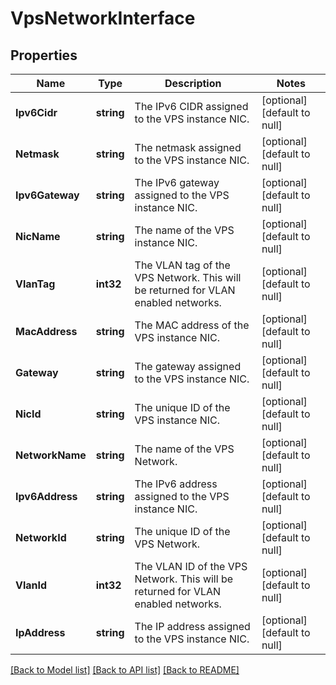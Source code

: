 # VpsNetworkInterface

## Properties
Name | Type | Description | Notes
------------ | ------------- | ------------- | -------------
**Ipv6Cidr** | **string** | The IPv6 CIDR assigned to the VPS instance NIC. | [optional] [default to null]
**Netmask** | **string** | The netmask assigned to the VPS instance NIC. | [optional] [default to null]
**Ipv6Gateway** | **string** | The IPv6 gateway assigned to the VPS instance NIC. | [optional] [default to null]
**NicName** | **string** | The name of the VPS instance NIC. | [optional] [default to null]
**VlanTag** | **int32** | The VLAN tag of the VPS Network. This will be returned for VLAN enabled networks. | [optional] [default to null]
**MacAddress** | **string** | The MAC address of the VPS instance NIC. | [optional] [default to null]
**Gateway** | **string** | The gateway assigned to the VPS instance NIC. | [optional] [default to null]
**NicId** | **string** | The unique ID of the VPS instance NIC. | [optional] [default to null]
**NetworkName** | **string** | The name of the VPS Network. | [optional] [default to null]
**Ipv6Address** | **string** | The IPv6 address assigned to the VPS instance NIC. | [optional] [default to null]
**NetworkId** | **string** | The unique ID of the VPS Network. | [optional] [default to null]
**VlanId** | **int32** | The VLAN ID of the VPS Network. This will be returned for VLAN enabled networks. | [optional] [default to null]
**IpAddress** | **string** | The IP address assigned to the VPS instance NIC. | [optional] [default to null]

[[Back to Model list]](../README.md#documentation-for-models) [[Back to API list]](../README.md#documentation-for-api-endpoints) [[Back to README]](../README.md)


